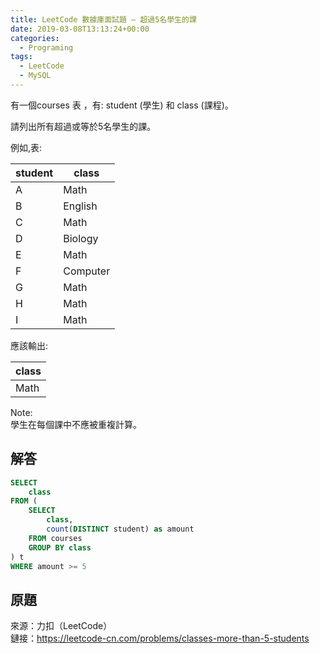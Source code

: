 ```yaml
---
title: LeetCode 數據庫面試題 – 超過5名學生的課
date: 2019-03-08T13:13:24+00:00
categories:
  - Programing
tags:
  - LeetCode
  - MySQL
---
```


有一個courses 表 ，有: student (學生) 和 class (課程)。

請列出所有超過或等於5名學生的課。

<!--more-->

例如,表:

| student | class    |
| ------- | -------- |
| A       | Math     |
| B       | English  |
| C       | Math     |
| D       | Biology  |
| E       | Math     |
| F       | Computer |
| G       | Math     |
| H       | Math     |
| I       | Math     |

應該輸出:

| class |
| ----- |
| Math  |

Note:  
學生在每個課中不應被重複計算。

## 解答

```sql
SELECT
    class
FROM (
    SELECT
        class,
        count(DISTINCT student) as amount
    FROM courses
    GROUP BY class
) t
WHERE amount >= 5
```

## 原題

來源：力扣（LeetCode）  
鏈接：<https://leetcode-cn.com/problems/classes-more-than-5-students>

